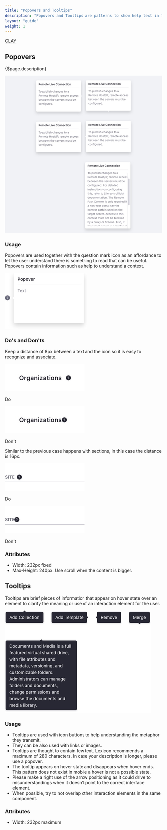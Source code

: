 ```yaml
---
title: "Popovers and Tooltips"
description: "Popovers and Tooltips are patterns to show help text in two different ways."
layout: "guide"
weight: 1
---
```


<a class="label-link label label-warning" href="https://clayui.com/docs/components/popovers.html" target="_blank">CLAY</a>

## Popovers

{$page.description}

![four different popovers with the arrow to the left, or right or top or down](../../../images/Popover.jpg) 

### Usage

Popovers are used together with the question mark icon as an affordance to let the user understand there is something to read that can be useful. Popovers contain information such as help to understand a context.

![help icon](../../../images/PopoverFromIcon.jpg)

### Do's and Don'ts

Keep a distance of 8px between a text and the icon so it is easy to recognize and associate.

<div class="row">
	<div class="dodont col-lg">
        <img class="do" src="../../../images/PopoverTitleIconDo.jpg" alt="keep 8 pixel between title and help icon">
        <p class="do">Do</p>
	</div>
	<div class="dodont col-lg">
		<img class="dont" src="../../../images/PopoverTitleIconDont.jpg" alt="dont place it nearer than 8 pixels">
		<p class="dont">Don't</p>
	</div>
</div>

Similar to the previous case happens with sections, in this case the distance is 16px.

<div class="row">
    <div class="dodont col-lg">
        <img class="do" src="../../../images/PopoverSectionIconDo.jpg" alt="keep 16 pixel between section title and help icon">
        <p class="do">Do</p>
    </div>
    <div class="dodont col-lg">
        <img class="dont" src="../../../images/PopoverSectionIconDont.jpg" alt="dont place it nearer than 16 pixels">
        <p class="dont">Don't</p>
    </div>
</div>

### Attributes

* Width: 232px fixed
* Max-Height: 240px. Use scroll when the content is bigger.

## Tooltips

Tooltips are brief pieces of information that appear on hover state over an element to clarify the meaning or use of an interaction element for the user.

![the four different positions of a tooltip arrow in a tooltip, 4 tooltip cases](../../../images/Tooltip.jpg)

### Usage

* Tooltips are used with icon buttons to help understanding the metaphor they transmit.
* They can be also used with links or images.
* Tooltips are thought to contain few text. Lexicon recommends a maximum of 280 characters. In case your description is longer, please use a popover.
* The tooltip appears on hover state and disappears when hover ends. This pattern does not exist in mobile a hover is not a possible state.
* Please make a right use of the arrow positioning as it could drive to misunderstandings when it doesn’t point to the correct interface element.
* When possible, try to not overlap other interaction elements in the same component.

### Attributes

* Width: 232px maximum